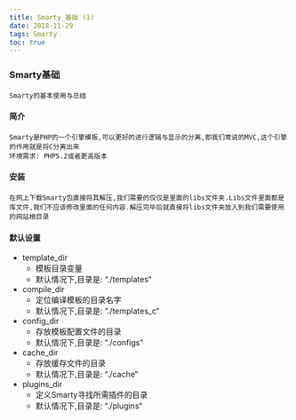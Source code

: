 ```yaml
---
title: Smarty_基础 (1)
date: 2018-11-29
tags: Smarty
toc: true
---
```


### Smarty基础
    Smarty的基本使用与总结

<!-- more -->

#### 简介
    Smarty是PHP的一个引擎模板,可以更好的进行逻辑与显示的分离,即我们常说的MVC,这个引擎的作用就是将C分离出来
    环境需求: PHP5.2或者更高版本

#### 安装
    在网上下载Smarty包直接将其解压,我们需要的仅仅是里面的libs文件夹.Libs文件里面都是库文件,我们不应该修改里面的任何内容.解压完毕后就直接将libs文件夹放入到我们需要使用的网站根目录

#### 默认设置
- template_dir
    * 模板目录变量
    * 默认情况下,目录是: “./templates“
- compile_dir
    * 定位编译模板的目录名字
    * 默认情况下,目录是: “./templates_c“
- config_dir
    * 存放模板配置文件的目录
    * 默认情况下,目录是: “./configs”
- cache_dir
    * 存放缓存文件的目录
    * 默认情况下,目录是: “./cache“
- plugins_dir
    * 定义Smarty寻找所需插件的目录
    * 默认情况下,目录是: “./plugins“


